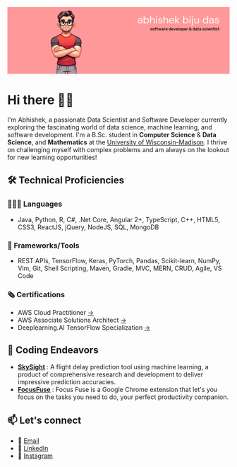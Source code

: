 ![](https://github.com/abhishekbiju/abhishekbiju/blob/main/githubReadmeBanner.png)
# Hi there 👋🏻

I'm Abhishek, a passionate Data Scientist and Software Developer currently exploring the fascinating world of data science, machine learning, and software development. I'm a B.Sc. student in **Computer Science** & **Data Science**, and **Mathematics** at the [University of Wisconsin-Madison](https://www.wisc.edu/). I thrive on challenging myself with complex problems and am always on the lookout for new learning opportunities!

## 🛠️ Technical Proficiencies
### 🧑🏻‍💻 Languages
- Java, Python, R, C#, .Net Core, Angular 2+, TypeScript, C++, HTML5, CSS3, ReactJS, jQuery, NodeJS, SQL, MongoDB
### 🔦 Frameworks/Tools 
- REST APIs, TensorFlow, Keras, PyTorch, Pandas, Scikit-learn, NumPy, Vim, Git, Shell Scripting, Maven, Gradle, MVC, MERN, CRUD, Agile, VS Code
### 🗞️ Certifications 
- AWS Cloud Practitioner [->](https://www.credly.com/earner/earned/badge/0d70b8ea-aea1-40c9-a2e3-7595642acb65)
- AWS Associate Solutions Architect [->](https://www.credly.com/badges/9126524a-7406-470f-a0d7-2aa568278415/linked_in_profile)
- Deeplearning.AI TensorFlow Specialization [->](https://www.coursera.org/account/accomplishments/specialization/certificate/7KJUD49E3XPJ)

## 🚀 Coding Endeavors
- [**SkySight**](https://github.com/abhishekbiju/flight-delay-predictions-using-ML/tree/main) : A flight delay prediction tool using machine learning, a product of comprehensive research and development to deliver impressive prediction accuracies.
- [**FocusFuse**](https://github.com/abhishekbiju/focusfuse-chrome-extension) : Focus Fuse is a Google Chrome extension that let's you focus on the tasks you need to do, your perfect productivity companion.

## 📫 Let's connect
- 📧 [Email](abhibiju03@gmail.com)
- 🔗 [LinkedIn](https://www.linkedin.com/in/abhishek-biju-das-a112b718b/)
- 📱 [Instagram](https://www.instagram.com/abhiii.b)

